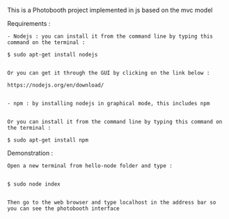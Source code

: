 This is a Photobooth project implemented in js based on the mvc model



Requirements :


	- Nodejs : you can install it from the command line by typing this command on the terminal :

	$ sudo apt-get install nodejs


	Or you can get it through the GUI by clicking on the link below :

	https://nodejs.org/en/download/


	- npm : by installing nodejs in graphical mode, this includes npm


	Or you can install it from the command line by typing this command on the terminal :

	$ sudo apt-get install npm



Demonstration :


	Open a new terminal from hello-node folder and type :


	$ sudo node index


	Then go to the web browser and type localhost in the address bar so you can see the photobooth interface
